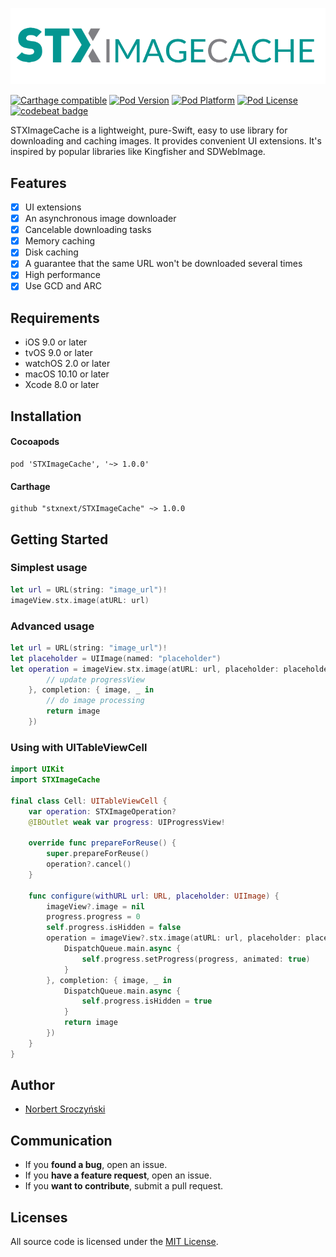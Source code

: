 <p align="center" >
  <img src="STXImageCache_Logo.png" title="STXImageCache Logo" float=left>
</p>

[![Carthage compatible](https://img.shields.io/badge/Carthage-compatible-4BC51D.svg?style=flat)](https://github.com/Carthage/Carthage)
[![Pod Version](http://img.shields.io/cocoapods/v/STXImageCache.svg?style=flat)](http://cocoadocs.org/docsets/STXImageCache/)
[![Pod Platform](http://img.shields.io/cocoapods/p/STXImageCache.svg?style=flat)](http://cocoadocs.org/docsets/SDWebImage/)
[![Pod License](http://img.shields.io/cocoapods/l/STXImageCache.svg?style=flat)](https://www.apache.org/licenses/LICENSE-2.0.html)
[![codebeat badge](https://codebeat.co/badges/600daf29-42bc-47d7-9bc4-79cceced5185)](https://codebeat.co/projects/github-com-stxnext-stximagecache)

STXImageCache is a lightweight, pure-Swift, easy to use library for downloading and caching images. It provides convenient UI extensions. It's inspired by popular libraries like Kingfisher and SDWebImage.

## Features

- [x] UI extensions
- [x] An asynchronous image downloader
- [x] Cancelable downloading tasks
- [x] Memory caching
- [x] Disk caching
- [x] A guarantee that the same URL won't be downloaded several times
- [x] High performance
- [x] Use GCD and ARC

## Requirements

- iOS 9.0 or later
- tvOS 9.0 or later
- watchOS 2.0 or later
- macOS 10.10 or later
- Xcode 8.0 or later

## Installation
#### Cocoapods
```
pod 'STXImageCache', '~> 1.0.0'
```
#### Carthage
```
github "stxnext/STXImageCache" ~> 1.0.0
```
## Getting Started

### Simplest usage
```swift
let url = URL(string: "image_url")!
imageView.stx.image(atURL: url)
```

### Advanced usage
```swift
let url = URL(string: "image_url")!
let placeholder = UIImage(named: "placeholder")
let operation = imageView.stx.image(atURL: url, placeholder: placeholder, progress: { progress in
        // update progressView
    }, completion: { image, _ in
        // do image processing
        return image
    })
```

### Using with UITableViewCell
```swift
import UIKit
import STXImageCache

final class Cell: UITableViewCell {
    var operation: STXImageOperation?
    @IBOutlet weak var progress: UIProgressView!

    override func prepareForReuse() {
        super.prepareForReuse()
        operation?.cancel()
    }

    func configure(withURL url: URL, placeholder: UIImage) {
        imageView?.image = nil
        progress.progress = 0
        self.progress.isHidden = false
        operation = imageView?.stx.image(atURL: url, placeholder: placeholder, progress: { progress in
            DispatchQueue.main.async {
                self.progress.setProgress(progress, animated: true)
            }
        }, completion: { image, _ in
            DispatchQueue.main.async {
                self.progress.isHidden = true
            }
            return image
        })
    }
}
```

## Author
- [Norbert Sroczyński](https://github.com/orbitekk)

## Communication

- If you **found a bug**, open an issue.
- If you **have a feature request**, open an issue.
- If you **want to contribute**, submit a pull request.

## Licenses

All source code is licensed under the [MIT License](https://raw.github.com/stxnext/STXImageCache/master/LICENSE).
